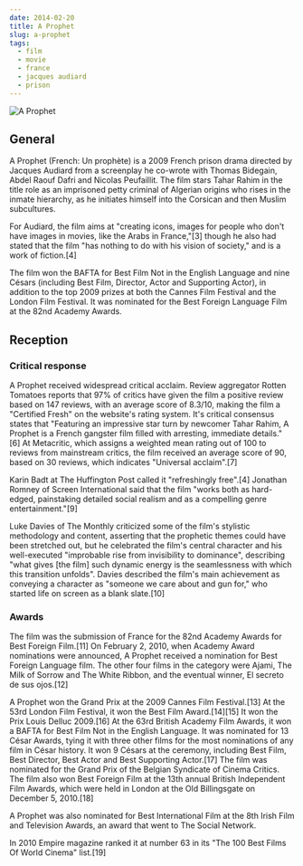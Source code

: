 ```yaml
---
date: 2014-02-20
title: A Prophet
slug: a-prophet
tags:
  - film
  - movie
  - france
  - jacques audiard
  - prison
---
```


![A Prophet](http://static01.nyt.com/images/2010/02/21/arts/21prophet_span-CA0/21prophet_CA0-articleLarge.jpg)

General
-------

A Prophet (French: Un prophète) is a 2009 French prison drama directed by Jacques Audiard from a screenplay he co-wrote with Thomas Bidegain, Abdel Raouf Dafri and Nicolas Peufaillit. The film stars Tahar Rahim in the title role as an imprisoned petty criminal of Algerian origins who rises in the inmate hierarchy, as he initiates himself into the Corsican and then Muslim subcultures.

For Audiard, the film aims at "creating icons, images for people who don't have images in movies, like the Arabs in France,"[3] though he also had stated that the film "has nothing to do with his vision of society," and is a work of fiction.[4]

The film won the BAFTA for Best Film Not in the English Language and nine Césars (including Best Film, Director, Actor and Supporting Actor), in addition to the top 2009 prizes at both the Cannes Film Festival and the London Film Festival. It was nominated for the Best Foreign Language Film at the 82nd Academy Awards.

Reception
---------

### Critical response
A Prophet received widespread critical acclaim. Review aggregator Rotten Tomatoes reports that 97% of critics have given the film a positive review based on 147 reviews, with an average score of 8.3/10, making the film a "Certified Fresh" on the website's rating system. It's critical consensus states that "Featuring an impressive star turn by newcomer Tahar Rahim, A Prophet is a French gangster film filled with arresting, immediate details." [6] At Metacritic, which assigns a weighted mean rating out of 100 to reviews from mainstream critics, the film received an average score of 90, based on 30 reviews, which indicates "Universal acclaim".[7]

Karin Badt at The Huffington Post called it "refreshingly free".[4] Jonathan Romney of Screen International said that the film "works both as hard-edged, painstaking detailed social realism and as a compelling genre entertainment."[9]

Luke Davies of The Monthly criticized some of the film's stylistic methodology and content, asserting that the prophetic themes could have been stretched out, but he celebrated the film's central character and his well-executed "improbable rise from invisibility to dominance", describing "what gives [the film] such dynamic energy is the seamlessness with which this transition unfolds". Davies described the film's main achievement as conveying a character as "someone we care about and gun for," who started life on screen as a blank slate.[10]

### Awards

The film was the submission of France for the 82nd Academy Awards for Best Foreign Film.[11] On February 2, 2010, when Academy Award nominations were announced, A Prophet received a nomination for Best Foreign Language film. The other four films in the category were Ajami, The Milk of Sorrow and The White Ribbon, and the eventual winner, El secreto de sus ojos.[12]

A Prophet won the Grand Prix at the 2009 Cannes Film Festival.[13] At the 53rd London Film Festival, it won the Best Film Award.[14][15] It won the Prix Louis Delluc 2009.[16] At the 63rd British Academy Film Awards, it won a BAFTA for Best Film Not in the English Language. It was nominated for 13 César Awards, tying it with three other films for the most nominations of any film in César history. It won 9 Césars at the ceremony, including Best Film, Best Director, Best Actor and Best Supporting Actor.[17] The film was nominated for the Grand Prix of the Belgian Syndicate of Cinema Critics. The film also won Best Foreign Film at the 13th annual British Independent Film Awards, which were held in London at the Old Billingsgate on December 5, 2010.[18]

A Prophet was also nominated for Best International Film at the 8th Irish Film and Television Awards, an award that went to The Social Network.

In 2010 Empire magazine ranked it at number 63 in its "The 100 Best Films Of World Cinema" list.[19]
